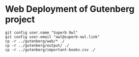 # Web Deployment of Gutenberg project
```
git config user.name "Superb Owl"
git config user.email "owl@superb-owl.link"
cp -r ../gutenberg/web/* ./
cp -r ../gutenberg/output/ ./
cp -r ../gutenberg/important-books.csv ./
```
